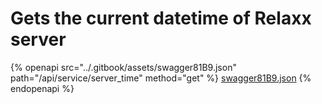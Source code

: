 # Gets the current datetime of Relaxx server

{% openapi src="../.gitbook/assets/swagger81B9.json" path="/api/service/server_time" method="get" %}
[swagger81B9.json](../.gitbook/assets/swagger81B9.json)
{% endopenapi %}

